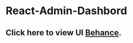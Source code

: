 # React-Admin-Dashbord

## Click here to view UI [Behance](https://www.behance.net/gallery/153210623/React-EMP-Leave-Management).
